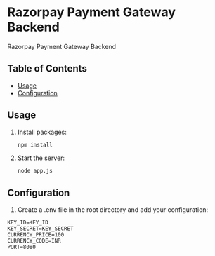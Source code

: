 # Razorpay Payment Gateway Backend

  Razorpay Payment Gateway Backend

## Table of Contents

- [Usage](#usage)
- [Configuration](#configuration)


## Usage

1. Install packages:

   ```bash
   npm install
   ```
   
2. Start the server:

    ```bash
   node app.js
   ```

## Configuration

1.  Create a .env file in the root directory and add your configuration:

```
KEY_ID=KEY_ID
KEY_SECRET=KEY_SECRET
CURRENCY_PRICE=100
CURRENCY_CODE=INR
PORT=8080


```


